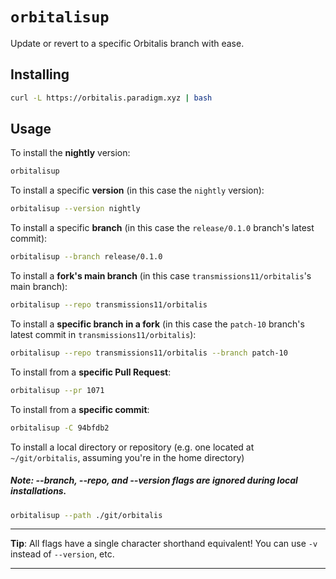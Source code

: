# `orbitalisup`

Update or revert to a specific Orbitalis branch with ease.

## Installing

```sh
curl -L https://orbitalis.paradigm.xyz | bash
```

## Usage

To install the **nightly** version:

```sh
orbitalisup
```

To install a specific **version** (in this case the `nightly` version):

```sh
orbitalisup --version nightly
```

To install a specific **branch** (in this case the `release/0.1.0` branch's latest commit):

```sh
orbitalisup --branch release/0.1.0
```

To install a **fork's main branch** (in this case `transmissions11/orbitalis`'s main branch):

```sh
orbitalisup --repo transmissions11/orbitalis
```

To install a **specific branch in a fork** (in this case the `patch-10` branch's latest commit in `transmissions11/orbitalis`):

```sh
orbitalisup --repo transmissions11/orbitalis --branch patch-10
```

To install from a **specific Pull Request**:

```sh
orbitalisup --pr 1071
```

To install from a **specific commit**:

```sh
orbitalisup -C 94bfdb2
```

To install a local directory or repository (e.g. one located at `~/git/orbitalis`, assuming you're in the home directory)

##### Note: --branch, --repo, and --version flags are ignored during local installations.

```sh
orbitalisup --path ./git/orbitalis
```

---

**Tip**: All flags have a single character shorthand equivalent! You can use `-v` instead of `--version`, etc.

---
